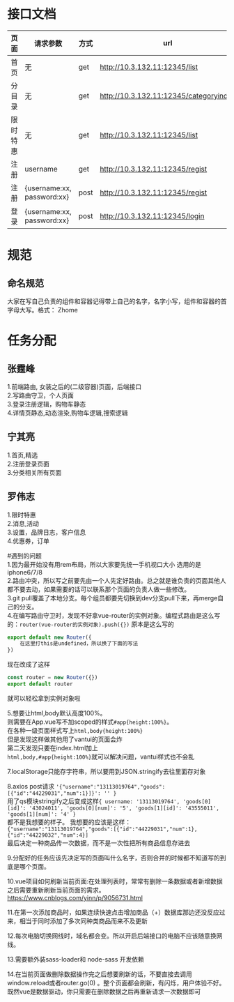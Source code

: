 # 接口文档

|页面|请求参数|方式|url|
|-|-|-|-|
|首页|无|get|http://10.3.132.11:12345/list|
|分目录|无|get|http://10.3.132.11:12345/categoryindex|
|限时特惠|无|get|http://10.3.132.11:12345/list|
|注册|username|get|http://10.3.132.11:12345/regist|
|注册|{username:xx, password:xx}|post|http://10.3.132.11:12345/regist|
|登录|{username:xx, password:xx}|post|http://10.3.132.11:12345/login|

# 规范
## 命名规范
大家在写自己负责的组件和容器记得带上自己的名字，名字小写，组件和容器的首字母大写。格式：
Zhome

# 任务分配
## 张霆峰
1.前端路由, 女装之后的(二级容器)页面，后端接口\
2.写路由守卫，个人页面\
3.登录注册逻辑，购物车静态\
4.详情页静态,动态渲染,购物车逻辑,搜索逻辑


## 宁其亮
1.首页,精选\
2.注册登录页面\
3.分类相关所有页面

## 罗伟志
1.限时特惠\
2.消息,活动\
3.设置，品牌日志，客户信息\
4.优惠券，订单

#遇到的问题\
1.因为最开始没有用rem布局，所以大家要先统一手机视口大小 选用的是iphone6/7/8 \
2.路由冲突，所以写之前要先由一个人先定好路由。总之就是谁负责的页面其他人都不要去动，如果需要的话可以联系那个页面的负责人做一些修改。\
3.git pull覆盖了本地分支。每个组员都要先切换到dev分支pull下来，再merge自己的分支。\
4.在编写路由守卫时，发现不好拿vue-router的实例对象。编程式路由是这么写的：`router(vue-router的实例对象).push({})`
原本是这么写的
```js
export default new Router({
    在这里打this是undefined，所以换了下面的写法
})
```
现在改成了这样
```js
const router = new Router({})
export default router
```
就可以轻松拿到实例对象啦

5.想要让html,body默认高度100%。\
则需要在App.vue写不加scoped的样式`#app{height:100%}`。\
在各种一级页面样式写上`html,body{height:100%}`\
但是发现这样做其他用了vantui的页面会炸\
第二天发现只要在index.html加上\
`html,body,#app{height:100%}`就可以解决问题，vantui样式也不会乱

7.localStorage只能存字符串，所以要用到JSON.stringify去往里面存对象

8.axios post请求 `'{"username":"13113019764","goods":[{"id":"44229031","num":1}]}': '' }` \
用了qs模块stringify之后变成这样`{
  username: '13113019764',
  'goods[0][id]': '43024011',
  'goods[0][num]': '5',
  'goods[1][id]': '43555011',
  'goods[1][num]': '4' }`\
都不是我想要的样子。
我想要的应该是这样：`{"username":"13113019764","goods":[{"id":"44229031","num":1},{"id":"44229032","num":4}]` \
最后决定一种商品传一次数据，而不是一次性把所有商品信息存进去

9.分配好的任务应该先决定写的页面叫什么名字，否则合并的时候都不知道写的到底是哪个页面。

10.vue项目如何刷新当前页面:在处理列表时，常常有删除一条数据或者新增数据之后需要重新刷新当前页面的需求。https://www.cnblogs.com/yinn/p/9056731.html

11.在第一次添加商品时，如果连续快速点击增加商品（+）数据库那边还没反应过来，相当于同时添加了多次同种类商品而来不及更新

12.每次电脑切换网线时，域名都会变。所以开启后端接口的电脑不应该随意换网线。

13.需要额外装sass-loader和 node-sass 开发依赖

14.在当前页面做删除数据操作完之后想要刷新的话，不要直接去调用window.reload或者router.go(0) 。整个页面都会刷新，有闪烁，用户体验不好。既然vue是数据驱动，你只需要在删除数据之后再重新请求一次数据即可
